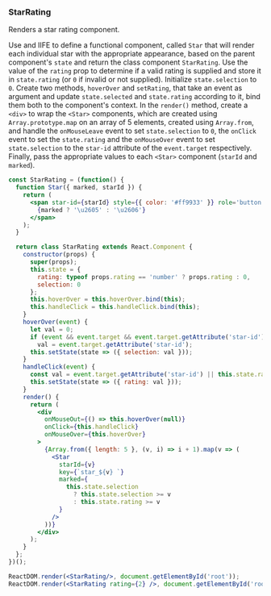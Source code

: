 ### StarRating

Renders a star rating component.

Use and IIFE to define a functional component, called `Star` that will render each individual star with the appropriate appearance, based on the parent component's `state` and return the class component `StarRating`.
Use the value of the `rating` prop to determine if a valid rating is supplied and store it in `state.rating` (or `0` if invalid or not supplied).
Initialize `state.selection` to `0`.
Create two methods, `hoverOver` and `setRating`, that take an event as argument and update `state.selected` and `state.rating` according to it, bind them both to the component's context.
In the `render()` method, create a `<div>` to wrap the `<Star>` components, which are created using `Array.prototype.map` on an array of 5 elements, created using `Array.from`, and handle the `onMouseLeave` event to set `state.selection` to `0`, the `onClick` event to set
the `state.rating` and the `onMouseOver` event to set `state.selection` to the `star-id` attribute of the `event.target` respectively. 
Finally, pass the appropriate values to each `<Star>` component (`starId` and `marked`).

```jsx
const StarRating = (function() {
  function Star({ marked, starId }) {
    return (
      <span star-id={starId} style={{ color: '#ff9933' }} role='button'>
        {marked ? '\u2605' : '\u2606'}
      </span>
    );
  }

  return class StarRating extends React.Component {
    constructor(props) {
      super(props);
      this.state = {
        rating: typeof props.rating == 'number' ? props.rating : 0,
        selection: 0
      };
      this.hoverOver = this.hoverOver.bind(this);
      this.handleClick = this.handleClick.bind(this);
    }
    hoverOver(event) {
      let val = 0;
      if (event && event.target && event.target.getAttribute('star-id'))
        val = event.target.getAttribute('star-id');
      this.setState(state => ({ selection: val }));
    }
    handleClick(event) {
      const val = event.target.getAttribute('star-id') || this.state.rating;
      this.setState(state => ({ rating: val }));
    }
    render() {
      return (
        <div
          onMouseOut={() => this.hoverOver(null)}
          onClick={this.handleClick}
          onMouseOver={this.hoverOver}
        >
          {Array.from({ length: 5 }, (v, i) => i + 1).map(v => (
            <Star
              starId={v}
              key={`star_${v} `}
              marked={
                this.state.selection
                  ? this.state.selection >= v
                  : this.state.rating >= v
              }
            />
          ))}
        </div>
      );
    }
  };
})();
```

```jsx
ReactDOM.render(<StarRating/>, document.getElementById('root'));
ReactDOM.render(<StarRating rating={2} />, document.getElementById('root'));
```

<!-- tags: visual,children,input,state,class -->

<!-- expertise: 2 -->
